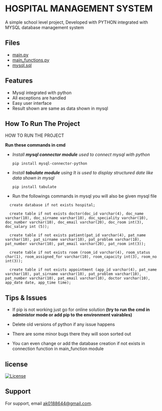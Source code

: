 
# HOSPITAL MANAGEMENT SYSTEM

A simple school level project, Developed with PYTHON
integrated with MYSQL database management system 


## Files

 - [main.py](https://github.com/coder-abhi07/hospital-management-system/blob/main/hospital%20management%20system/hospital%20management%20main.py)
 - [main_functions.py](https://github.com/coder-abhi07/hospital-management-system/blob/main/hospital%20management%20system/main_functions.py)
 - [mysql.sql](https://github.com/coder-abhi07/hospital-management-system/blob/main/hospital%20management%20system/mysql.sql)


## Features

- Mysql integrated with python
- All exceptions are handled
- Easy user interface
- Result shown are same as data shown in mysql 


## How To Run The Project
HOW TO RUN THE PROJECT 

**Run these commands in cmd**
*  *Install **mysql connector module** used to connect mysql with python*

    ```
    pip install mysql-connector-python
    
    ``` 


*  *Install **tabulate module** using It is used to display structured date like data shown in mysql*

    ```
    pip install tabulate
    
    ``` 
    
    
* Run the followings commands in mysql you will also be given mysql file
```
  create database if not exists hospital;

  create table if not exists doctor(doc_id varchar(4), doc_name varchar(10), doc_sirname varchar(10), doc_speciality varchar(10), doc_number varchar(10), doc_email varchar(20), doc_room int(3), doc_salary int (5));

  create table if not exists patient(pat_id varchar(4), pat_name varchar(10), pat_sirname varchar(10), pat_problem varchar(10), pat_number varchar(10), pat_email varchar(20), pat_room int(3));

  create table if not exists room (room_id varchar(4), room_status char(1), room_assigned_for varchar(10), room_capacity int(3), room_no int(3));

  create table if not exists appointment (app_id varchar(4), pat_name varchar(10), pat_sirname varchar(10), pat_problem varchar(10), pat_number varchar(10), pat_email varchar(10), doctor varchar(10), app_date date, app_time time);
```

## Tips & Issues

* If pip is not working just go for online solution **(try to run the cmd in administor mode or add pip to the environment vairables)**
* Delete old versions of python if any issue happens

* There are some minor bugs there they will soon sorted out 
* You can even change or add the database creation if not exists in connection function in main_function module  

## license

[![License](https://img.shields.io/badge/License-Apache_2.0-blue.svg)](https://opensource.org/licenses/Apache-2.0)

## Support

For support, email ak0188644@gmail.com.

